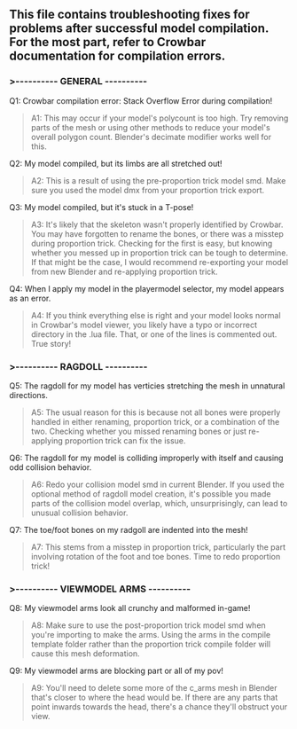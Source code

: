 ## This file contains troubleshooting fixes for problems after successful model compilation. For the most part, refer to Crowbar documentation for compilation errors.

### >---------- GENERAL ----------

Q1: Crowbar compilation error: Stack Overflow Error during compilation!

> A1: This may occur if your model's polycount is too high. Try removing parts of the mesh or using other methods to reduce your model's overall polygon count. Blender's decimate modifier works well for this.

Q2: My model compiled, but its limbs are all stretched out!

> A2: This is a result of using the pre-proportion trick model smd. Make sure you used the model dmx from your proportion trick export.

Q3: My model compiled, but it's stuck in a T-pose!

> A3: It's likely that the skeleton wasn't properly identified by Crowbar. You may have forgotten to rename the bones, or there was a misstep during proportion trick. Checking for the first is easy,
but knowing whether you messed up in proportion trick can be tough to determine. If that might be the case, I would recommend re-exporting your model from new Blender and re-applying proportion trick.

Q4: When I apply my model in the playermodel selector, my model appears as an error.

> A4: If you think everything else is right and your model looks normal in Crowbar's model viewer, you likely have a typo or incorrect directory in the .lua file. That, or one of the lines is commented out. True story!

### >---------- RAGDOLL ----------

Q5: The ragdoll for my model has verticies stretching the mesh in unnatural directions.

> A5: The usual reason for this is because not all bones were properly handled in either renaming, proportion trick, or a combination of the two. Checking whether you missed renaming bones or just re-applying proportion trick can fix the issue.

Q6: The ragdoll for my model is colliding improperly with itself and causing odd collision behavior.

> A6: Redo your collision model smd in current Blender. If you used the optional method of ragdoll model creation, it's possible you made parts of the collision model overlap, which, unsurprisingly, can lead to unusual collision behavior.

Q7: The toe/foot bones on my radgoll are indented into the mesh!

> A7: This stems from a misstep in proportion trick, particularly the part involving rotation of the foot and toe bones. Time to redo proportion trick!

### >---------- VIEWMODEL ARMS ----------

Q8: My viewmodel arms look all crunchy and malformed in-game!

> A8: Make sure to use the post-proportion trick model smd when you're importing to make the arms. Using the arms in the compile template folder rather than the proportion trick compile folder will cause this mesh deformation.

Q9: My viewmodel arms are blocking part or all of my pov!

> A9: You'll need to delete some more of the c_arms mesh in Blender that's closer to where the head would be. If there are any parts that point inwards towards the head, there's a chance they'll obstruct your view.
